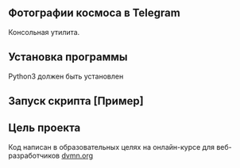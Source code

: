 ## Фотографии космоса в Telegram 
Консольная утилита. 

## Установка программы
Python3 должен быть установлен


## Запуск скрипта [Пример]


## Цель проекта
Код написан в образовательных целях на онлайн-курсе для веб-разработчиков [dvmn.org](http://dvmn.org/)
